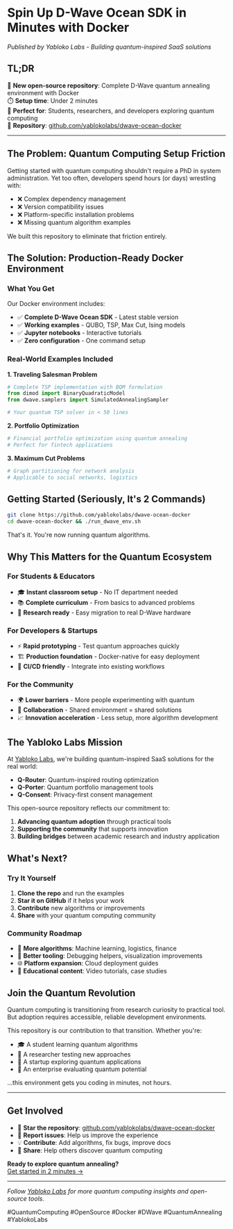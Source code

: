 # Spin Up D-Wave Ocean SDK in Minutes with Docker

*Published by Yabloko Labs - Building quantum-inspired SaaS solutions*

## TL;DR
🚀 **New open-source repository**: Complete D-Wave quantum annealing environment with Docker  
⏱️ **Setup time**: Under 2 minutes  
🎯 **Perfect for**: Students, researchers, and developers exploring quantum computing  
🔗 **Repository**: [github.com/yablokolabs/dwave-ocean-docker](https://github.com/yablokolabs/dwave-ocean-docker)

---

## The Problem: Quantum Computing Setup Friction

Getting started with quantum computing shouldn't require a PhD in system administration. Yet too often, developers spend hours (or days) wrestling with:

- ❌ Complex dependency management
- ❌ Version compatibility issues  
- ❌ Platform-specific installation problems
- ❌ Missing quantum algorithm examples

We built this repository to eliminate that friction entirely.

## The Solution: Production-Ready Docker Environment

### What You Get

Our Docker environment includes:
- ✅ **Complete D-Wave Ocean SDK** - Latest stable version
- ✅ **Working examples** - QUBO, TSP, Max Cut, Ising models
- ✅ **Jupyter notebooks** - Interactive tutorials
- ✅ **Zero configuration** - One command setup

### Real-World Examples Included

**1. Traveling Salesman Problem**
```python
# Complete TSP implementation with BQM formulation
from dimod import BinaryQuadraticModel
from dwave.samplers import SimulatedAnnealingSampler

# Your quantum TSP solver in < 50 lines
```

**2. Portfolio Optimization**
```python
# Financial portfolio optimization using quantum annealing
# Perfect for fintech applications
```

**3. Maximum Cut Problems**
```python
# Graph partitioning for network analysis
# Applicable to social networks, logistics
```

## Getting Started (Seriously, It's 2 Commands)

```bash
git clone https://github.com/yablokolabs/dwave-ocean-docker
cd dwave-ocean-docker && ./run_dwave_env.sh
```

That's it. You're now running quantum algorithms.

## Why This Matters for the Quantum Ecosystem

### For Students & Educators
- 🎓 **Instant classroom setup** - No IT department needed
- 📚 **Complete curriculum** - From basics to advanced problems
- 🔬 **Research ready** - Easy migration to real D-Wave hardware

### For Developers & Startups
- ⚡ **Rapid prototyping** - Test quantum approaches quickly
- 🏗️ **Production foundation** - Docker-native for easy deployment
- 🔄 **CI/CD friendly** - Integrate into existing workflows

### For the Community
- 🌍 **Lower barriers** - More people experimenting with quantum
- 🤝 **Collaboration** - Shared environment = shared solutions
- 📈 **Innovation acceleration** - Less setup, more algorithm development

## The Yabloko Labs Mission

At [Yabloko Labs](https://yablokolabs.com), we're building quantum-inspired SaaS solutions for the real world:

- **Q-Router**: Quantum-inspired routing optimization
- **Q-Porter**: Quantum portfolio management tools
- **Q-Consent**: Privacy-first consent management

This open-source repository reflects our commitment to:
1. **Advancing quantum adoption** through practical tools
2. **Supporting the community** that supports innovation
3. **Building bridges** between academic research and industry application

## What's Next?

### Try It Yourself
1. **Clone the repo** and run the examples
2. **Star it on GitHub** if it helps your work
3. **Contribute** new algorithms or improvements
4. **Share** with your quantum computing community

### Community Roadmap
- 🎯 **More algorithms**: Machine learning, logistics, finance
- 🔧 **Better tooling**: Debugging helpers, visualization improvements
- 🌐 **Platform expansion**: Cloud deployment guides
- 📖 **Educational content**: Video tutorials, case studies

## Join the Quantum Revolution

Quantum computing is transitioning from research curiosity to practical tool. But adoption requires accessible, reliable development environments.

This repository is our contribution to that transition. Whether you're:
- 🎓 A student learning quantum algorithms
- 🔬 A researcher testing new approaches  
- 🚀 A startup exploring quantum applications
- 🏢 An enterprise evaluating quantum potential

...this environment gets you coding in minutes, not hours.

---

## Get Involved

- 🌟 **Star the repository**: [github.com/yablokolabs/dwave-ocean-docker](https://github.com/yablokolabs/dwave-ocean-docker)
- 🐛 **Report issues**: Help us improve the experience
- 💡 **Contribute**: Add algorithms, fix bugs, improve docs
- 📢 **Share**: Help others discover quantum computing

**Ready to explore quantum annealing?**  
[Get started in 2 minutes →](https://github.com/yablokolabs/dwave-ocean-docker)

---

*Follow [Yabloko Labs](https://linkedin.com/company/yablokolabs) for more quantum computing insights and open-source tools.*

#QuantumComputing #OpenSource #Docker #DWave #QuantumAnnealing #YablokoLabs